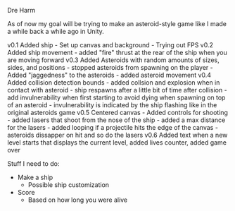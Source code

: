 Dre Harm

As of now my goal will be trying to make an asteroid-style game like I made a while back a while ago in Unity.

v0.1 Added ship - Set up canvas and background - Trying out FPS 
v0.2 Added ship movement - added "fire" thrust at the rear of the ship when you are moving forward 
v0.3 Added Asteroids with random amounts of sizes, sides, and positions - stopped asteroids from spawning on the player - Added "jaggedness" to the asteroids - added asteroid movement 
v0.4 Added collision detection bounds - added collsion and explosion when in contact with asteroid - ship respawns after a little bit of time after collision - add invulnerability when first starting to avoid dying when spawning on top of an asteroid - invulnerability is indicated by the ship flashing like in the original asteroids game
v0.5 Centered canvas - Added controls for shooting - added lasers that shoot from the nose of the ship - added a max distance for the lasers - added looping if a projectile hits the edge of the canvas - asteroids dissapper on hit and so do the lasers
v0.6 Added text when a new level starts that displays the current level, added lives counter, added game over


Stuff I need to do: 
- Make a ship
    - Possible ship customization
- Score 
    - Based on how long you were alive


